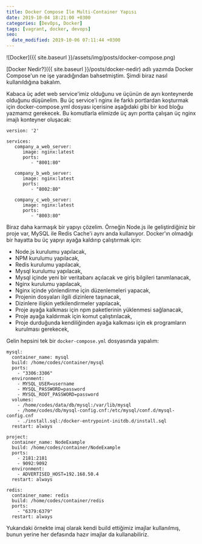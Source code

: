 ```yaml
---
title: Docker Compose İle Multi-Container Yapısı
date: 2019-10-04 18:21:00 +0300
categories: [DevOps, Docker]
tags: [vagrant, docker, devops]
seo:
  date_modified: 2019-10-06 07:11:44 +0300
---
```


![Docker]({{ site.baseurl }}/assets/img/posts/docker-compose.png)

[Docker Nedir?]({{ site.baseurl }}/posts/docker-nedir) adlı yazımda Docker Compose'un ne işe yaradığından bahsetmiştim. Şimdi biraz nasıl kullanıldığına bakalım.

Kabaca üç adet web service'imiz olduğunu ve üçünün de ayrı konteynerde olduğunu düşünelim. Bu üç service'i nginx ile farklı portlardan koşturmak için docker-compose.yml dosyası içerisine aşağıdaki gibi bir kod bloğu yazmamız gerekecek. Bu komutlarla elimizde üç ayrı portta çalışan üç nginx imajlı konteyner oluşacak:
```
version: '2'

services:
   company_a_web_server:
      image: nginx:latest
      ports:
         - "8001:80"

   company_b_web_server:
      image: nginx:latest
      ports:
         - "8002:80"

   company_c_web_server:
      image: nginx:latest
      ports:
         - "8003:80"
```

Biraz daha karmaşık bir yapıyı çözelim. Örneğin Node.js ile geliştirdiğiniz bir proje var, MySQL ile Redis Cache'i aynı anda kullanıyor. Docker'ın olmadığı bir hayatta bu üç yapıyı ayağa kaldırıp çalıştırmak için:

- Node.js kurulumu yapılacak,
- NPM kurulumu yapılacak,
- Redis kurulumu yapılacak,
- Mysql kurulumu yapılacak,
- Mysql içinde yeni bir veritabanı açılacak ve giriş bilgileri tanımlanacak,
- Nginx kurulumu yapılacak,
- Nginx içinde yönlendirme için düzenlemeleri yapacak,
- Projenin dosyaları ilgili dizinlere taşınacak,
- Dizinlere ilişkin yetkilendirmeler yapılacak,
- Proje ayağa kalkması için npm paketlerinin yüklenmesi sağlanacak,
- Proje ayağa kaldırmak için komut çalıştırılacak,
- Proje durduğunda kendiliğinden ayağa kalkması için ek programların kurulması gerekecek,

Gelin hepsini tek bir `docker-compose.yml` dosyasında yapalım:

````
mysql:
  container_name: mysql
  build: /home/codes/container/mysql
  ports:
    - "3306:3306"
  environment:
    - MYSQL_USER=username
    - MYSQL_PASSWORD=password
    - MYSQL_ROOT_PASSWORD=password
  volumes:
    - /home/codes/data/db/mysql:/var/lib/mysql
    - /home/codes/db/mysql-config.cnf:/etc/mysql/conf.d/mysql-config.cnf
    - ./install.sql:/docker-entrypoint-initdb.d/install.sql
  restart: always

project:
  container_name: NodeExample
  build: /home/codes/container/NodeExample
  ports:
    - 2181:2181
    - 9092:9092
  environment:
    - ADVERTISED_HOST=192.168.50.4
  restart: always

redis:
  container_name: redis
  build: /home/codes/container/redis
  ports:
    - "6379:6379"
  restart: always
  ````
Yukarıdaki örnekte imaj olarak kendi build ettiğimiz imajlar kullanılmış, bunun yerine her defasında hazır imajlar da kullanabiliriz.
